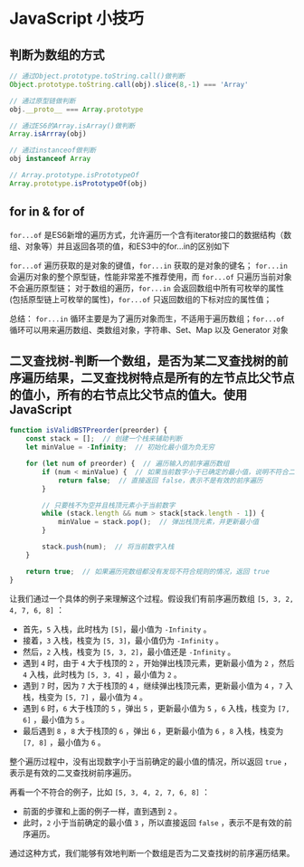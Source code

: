# JavaScript 小技巧

## 判断为数组的方式

```js
// 通过Object.prototype.toString.call()做判断
Object.prototype.toString.call(obj).slice(8,-1) === 'Array'

// 通过原型链做判断
obj.__proto__ === Array.prototype

// 通过ES6的Array.isArray()做判断
Array.isArrray(obj)

// 通过instanceof做判断
obj instanceof Array

// Array.prototype.isPrototypeOf
Array.prototype.isPrototypeOf(obj)
```

## for in & for of

`for...of` 是ES6新增的遍历方式，允许遍历一个含有iterator接口的数据结构（数组、对象等）并且返回各项的值，和ES3中的for...in的区别如下

`for...of` 遍历获取的是对象的键值，`for...in` 获取的是对象的键名；
`for...in` 会遍历对象的整个原型链，性能非常差不推荐使用，而 `for...of` 只遍历当前对象不会遍历原型链；
对于数组的遍历，`for...in` 会返回数组中所有可枚举的属性(包括原型链上可枚举的属性)，`for...of` 只返回数组的下标对应的属性值；

总结： `for...in` 循环主要是为了遍历对象而生，不适用于遍历数组；`for...of` 循环可以用来遍历数组、类数组对象，字符串、Set、Map 以及 Generator 对象

## 二叉查找树-判断一个数组，是否为某二叉查找树的前序遍历结果，二叉查找树特点是所有的左节点比父节点的值小，所有的右节点比父节点的值大。使用JavaScript

```js
function isValidBSTPreorder(preorder) {
    const stack = [];  // 创建一个栈来辅助判断
    let minValue = -Infinity;  // 初始化最小值为负无穷

    for (let num of preorder) {  // 遍历输入的前序遍历数组
        if (num < minValue) {  // 如果当前数字小于已确定的最小值，说明不符合二叉查找树的规则
            return false;  // 直接返回 false，表示不是有效的前序遍历
        }

        // 只要栈不为空并且栈顶元素小于当前数字
        while (stack.length && num > stack[stack.length - 1]) { 
            minValue = stack.pop();  // 弹出栈顶元素，并更新最小值
        }

        stack.push(num);  // 将当前数字入栈
    }

    return true;  // 如果遍历完数组都没有发现不符合规则的情况，返回 true
}
```

让我们通过一个具体的例子来理解这个过程。假设我们有前序遍历数组 `[5, 3, 2, 4, 7, 6, 8]` ：

- 首先，`5` 入栈，此时栈为 `[5]`，最小值为 `-Infinity` 。
- 接着，`3` 入栈，栈变为 `[5, 3]`，最小值仍为 `-Infinity` 。
- 然后，`2` 入栈，栈变为 `[5, 3, 2]`，最小值还是 `-Infinity` 。
- 遇到 `4` 时，由于 `4` 大于栈顶的 `2` ，开始弹出栈顶元素，更新最小值为 `2` ，然后 `4` 入栈，此时栈为 `[5, 3, 4]` ，最小值为 `2` 。
- 遇到 `7` 时，因为 `7` 大于栈顶的 `4` ，继续弹出栈顶元素，更新最小值为 `4` ，`7` 入栈，栈变为 `[5, 7]` ，最小值为 `4` 。
- 遇到 `6` 时，`6` 大于栈顶的 `5` ，弹出 `5` ，更新最小值为 `5` ，`6` 入栈，栈变为 `[7, 6]` ，最小值为 `5` 。
- 最后遇到 `8` ，`8` 大于栈顶的 `6` ，弹出 `6` ，更新最小值为 `6` ，`8` 入栈，栈变为 `[7, 8]` ，最小值为 `6` 。

整个遍历过程中，没有出现数字小于当前确定的最小值的情况，所以返回 `true` ，表示是有效的二叉查找树前序遍历。

再看一个不符合的例子，比如 `[5, 3, 4, 2, 7, 6, 8]` ：

- 前面的步骤和上面的例子一样，直到遇到 `2` 。
- 此时，`2` 小于当前确定的最小值 `3` ，所以直接返回 `false` ，表示不是有效的前序遍历。

通过这种方式，我们能够有效地判断一个数组是否为二叉查找树的前序遍历结果。
